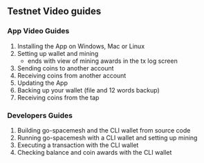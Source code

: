 ## Testnet Video guides

### App Video Guides
1. Installing the App on Windows, Mac or Linux
2. Setting up wallet and mining
    - ends with view of mining awards in the tx log screen
3. Sending coins to another account
4. Receiving coins from another account
5. Updating the App
6. Backing up your wallet (file and 12 words backup)
7. Receiving coins from the tap

### Developers Guides
1. Building go-spacemesh and the CLI wallet from source code
2. Running go-spacemesh with a CLI wallet and setting up mining
3. Executing a transaction with the CLI wallet
4. Checking balance and coin awards with the CLI wallet
